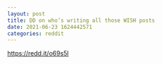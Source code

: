 ```yaml
--- 
layout: post 
title: DD on who’s writing all those WISH posts 
date: 2021-06-23 1624442571 
categories: reddit 
--- 
```

https://redd.it/o69s5l